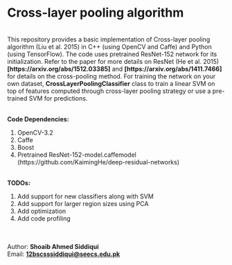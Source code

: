 <h1>Cross-layer pooling algorithm</h1> <br/>
This repository provides a basic implementation of Cross-layer pooling algorithm (Liu et al. 2015) in C++ (using OpenCV and Caffe) and Python (using TensorFlow). The code uses pretrained ResNet-152 network for its initialization. Refer to the paper for more details on ResNet (He et al. 2015) <b>[https://arxiv.org/abs/1512.03385]</b> and <b>[https://arxiv.org/abs/1411.7466]</b> for details on the cross-pooling method. For training the network on your own dataset, <b>CrossLayerPoolingClassifier</b> class to train a linear SVM on top of features computed through cross-layer pooling strategy or use a pre-trained SVM for predictions.

<br/><b>Code Dependencies: </b>
<ol>
<li>OpenCV-3.2</li>
<li>Caffe</li>
<li>Boost</li>
<li>Pretrained ResNet-152-model.caffemodel (https://github.com/KaimingHe/deep-residual-networks)</li>
</ol>

<br/><b>TODOs: </b>
<ol>
<li>Add support for new classifiers along with SVM</li>
<li>Add support for larger region sizes using PCA</li>
<li>Add optimization</li>
<li>Add code profiling</li>
</ol>

<br/><br/> Author: <b>Shoaib Ahmed Siddiqui</b>
<br/> Email: <b>12bscsssiddiqui@seecs.edu.pk</b>
